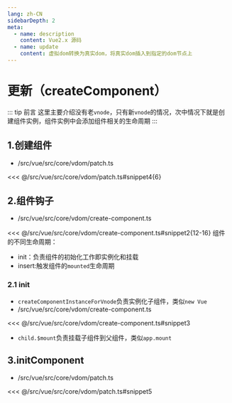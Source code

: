 ```yaml
---
lang: zh-CN
sidebarDepth: 2
meta:
  - name: description
    content: Vue2.x 源码
  - name: update
    content: 虚拟dom转换为真实dom，将真实dom插入到指定的dom节点上
---
```


# 更新（createComponent）

::: tip 前言
这里主要介绍没有老`vnode`，只有新`vnode`的情况，次中情况下就是创建组件实例，组件实例中会添加组件相关的生命周期
:::

## 1.创建组件

- /src/vue/src/core/vdom/patch.ts

<<< @/src/vue/src/core/vdom/patch.ts#snippet4{6}

## 2.组件钩子

- /src/vue/src/core/vdom/create-component.ts

<<< @/src/vue/src/core/vdom/create-component.ts#snippet2{12-16}
组件的不同生命周期：

- init：负责组件的初始化工作即实例化和挂载
- insert:触发组件的`mounted`生命周期

### 2.1 init

- `createComponentInstanceForVnode`负责实例化子组件，类似`new Vue`
- /src/vue/src/core/vdom/create-component.ts

<<< @/src/vue/src/core/vdom/create-component.ts#snippet3

- `child.$mount`负责挂载子组件到父组件，类似`app.mount`

## 3.initComponent

- /src/vue/src/core/vdom/patch.ts

<<< @/src/vue/src/core/vdom/patch.ts#snippet5
